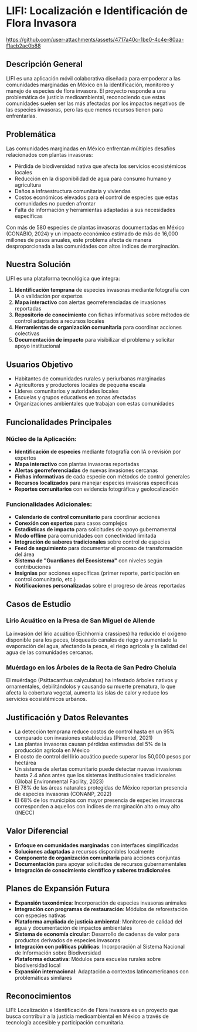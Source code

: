 # LIFI: Localización e Identificación de Flora Invasora



https://github.com/user-attachments/assets/4717a40c-1be0-4c4e-80aa-f1acb2ac0b88



## Descripción General

LIFI es una aplicación móvil colaborativa diseñada para empoderar a las comunidades marginadas en México en la identificación, monitoreo y manejo de especies de flora invasora. El proyecto responde a una problemática de justicia medioambiental, reconociendo que estas comunidades suelen ser las más afectadas por los impactos negativos de las especies invasoras, pero las que menos recursos tienen para enfrentarlas.

## Problemática

Las comunidades marginadas en México enfrentan múltiples desafíos relacionados con plantas invasoras:

- Pérdida de biodiversidad nativa que afecta los servicios ecosistémicos locales
- Reducción en la disponibilidad de agua para consumo humano y agricultura
- Daños a infraestructura comunitaria y viviendas
- Costos económicos elevados para el control de especies que estas comunidades no pueden afrontar
- Falta de información y herramientas adaptadas a sus necesidades específicas

Con más de 580 especies de plantas invasoras documentadas en México (CONABIO, 2024) y un impacto económico estimado de más de 16,000 millones de pesos anuales, este problema afecta de manera desproporcionada a las comunidades con altos índices de marginación.

## Nuestra Solución

LIFI es una plataforma tecnológica que integra:

1. **Identificación temprana** de especies invasoras mediante fotografía con IA o validación por expertos
2. **Mapa interactivo** con alertas georreferenciadas de invasiones reportadas
3. **Repositorio de conocimiento** con fichas informativas sobre métodos de control adaptados a recursos locales
4. **Herramientas de organización comunitaria** para coordinar acciones colectivas
5. **Documentación de impacto** para visibilizar el problema y solicitar apoyo institucional

## Usuarios Objetivo

- Habitantes de comunidades rurales y periurbanas marginadas
- Agricultores y productores locales de pequeña escala
- Líderes comunitarios y autoridades locales
- Escuelas y grupos educativos en zonas afectadas
- Organizaciones ambientales que trabajan con estas comunidades

## Funcionalidades Principales

### Núcleo de la Aplicación:
- **Identificación de especies** mediante fotografía con IA o revisión por expertos
- **Mapa interactivo** con plantas invasoras reportadas
- **Alertas georreferenciadas** de nuevas invasiones cercanas
- **Fichas informativas** de cada especie con métodos de control generales
- **Recursos localizados** para manejar especies invasoras específicas
- **Reportes comunitarios** con evidencia fotográfica y geolocalización

### Funcionalidades Adicionales:
- **Calendario de control comunitario** para coordinar acciones
- **Conexión con expertos** para casos complejos
- **Estadísticas de impacto** para solicitudes de apoyo gubernamental
- **Modo offline** para comunidades con conectividad limitada
- **Integración de saberes tradicionales** sobre control de especies
- **Feed de seguimiento** para documentar el proceso de transformación del área
- **Sistema de "Guardianes del Ecosistema"** con niveles según contribuciones
- **Insignias** por acciones específicas (primer reporte, participación en control comunitario, etc.)
- **Notificaciones personalizadas** sobre el progreso de áreas reportadas

## Casos de Estudio

### Lirio Acuático en la Presa de San Miguel de Allende
La invasión del lirio acuático (Eichhornia crassipes) ha reducido el oxígeno disponible para los peces, bloqueado canales de riego y aumentado la evaporación del agua, afectando la pesca, el riego agrícola y la calidad del agua de las comunidades cercanas.

### Muérdago en los Árboles de la Recta de San Pedro Cholula
El muérdago (Psittacanthus calyculatus) ha infestado árboles nativos y ornamentales, debilitándolos y causando su muerte prematura, lo que afecta la cobertura vegetal, aumenta las islas de calor y reduce los servicios ecosistémicos urbanos.

## Justificación y Datos Relevantes

- La detección temprana reduce costos de control hasta en un 95% comparado con invasiones establecidas (Pimentel, 2021)
- Las plantas invasoras causan pérdidas estimadas del 5% de la producción agrícola en México
- El costo de control del lirio acuático puede superar los 50,000 pesos por hectárea
- Un sistema de alertas comunitario puede detectar nuevas invasiones hasta 2.4 años antes que los sistemas institucionales tradicionales (Global Environmental Facility, 2023)
- El 78% de las áreas naturales protegidas de México reportan presencia de especies invasoras (CONANP, 2022)
- El 68% de los municipios con mayor presencia de especies invasoras corresponden a aquellos con índices de marginación alto o muy alto (INECC)

## Valor Diferencial

- **Enfoque en comunidades marginadas** con interfaces simplificadas
- **Soluciones adaptadas** a recursos disponibles localmente
- **Componente de organización comunitaria** para acciones conjuntas
- **Documentación** para apoyar solicitudes de recursos gubernamentales
- **Integración de conocimiento científico y saberes tradicionales**

## Planes de Expansión Futura

- **Expansión taxonómica**: Incorporación de especies invasoras animales
- **Integración con programas de restauración**: Módulos de reforestación con especies nativas
- **Plataforma ampliada de justicia ambiental**: Monitoreo de calidad del agua y documentación de impactos ambientales
- **Sistema de economía circular**: Desarrollo de cadenas de valor para productos derivados de especies invasoras
- **Integración con políticas públicas**: Incorporación al Sistema Nacional de Información sobre Biodiversidad
- **Plataforma educativa**: Módulos para escuelas rurales sobre biodiversidad local
- **Expansión internacional**: Adaptación a contextos latinoamericanos con problemáticas similares

## Reconocimientos

LIFI: Localización e Identificación de Flora Invasora es un proyecto que busca contribuir a la justicia medioambiental en México a través de tecnología accesible y participación comunitaria.
